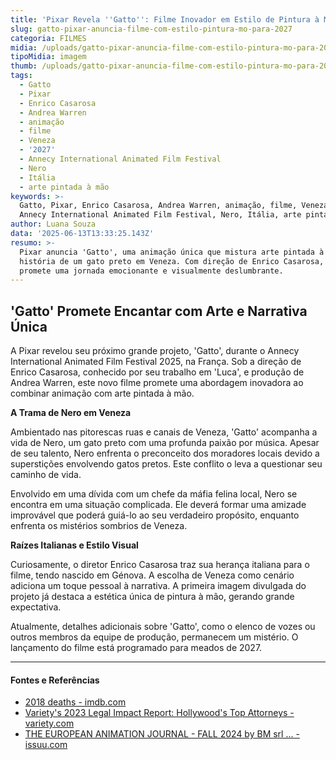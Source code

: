 ```yaml
---
title: 'Pixar Revela ''Gatto'': Filme Inovador em Estilo de Pintura à Mão para 2027'
slug: gatto-pixar-anuncia-filme-com-estilo-pintura-mo-para-2027
categoria: FILMES
midia: /uploads/gatto-pixar-anuncia-filme-com-estilo-pintura-mo-para-2027-thumb.png
tipoMidia: imagem
thumb: /uploads/gatto-pixar-anuncia-filme-com-estilo-pintura-mo-para-2027-thumb.png
tags:
  - Gatto
  - Pixar
  - Enrico Casarosa
  - Andrea Warren
  - animação
  - filme
  - Veneza
  - '2027'
  - Annecy International Animated Film Festival
  - Nero
  - Itália
  - arte pintada à mão
keywords: >-
  Gatto, Pixar, Enrico Casarosa, Andrea Warren, animação, filme, Veneza, 2027,
  Annecy International Animated Film Festival, Nero, Itália, arte pintada à mão
author: Luana Souza
data: '2025-06-13T13:33:25.143Z'
resumo: >-
  Pixar anuncia 'Gatto', uma animação única que mistura arte pintada à mão com a
  história de um gato preto em Veneza. Com direção de Enrico Casarosa, o filme
  promete uma jornada emocionante e visualmente deslumbrante.
---
```


## 'Gatto' Promete Encantar com Arte e Narrativa Única

<blockquote class="twitter-tweet"><a href="https://twitter.com/user/status/1933504117860937750"></a></blockquote>

A Pixar revelou seu próximo grande projeto, 'Gatto', durante o Annecy International Animated Film Festival 2025, na França. Sob a direção de Enrico Casarosa, conhecido por seu trabalho em 'Luca', e produção de Andrea Warren, este novo filme promete uma abordagem inovadora ao combinar animação com arte pintada à mão.

**A Trama de Nero em Veneza**

Ambientado nas pitorescas ruas e canais de Veneza, 'Gatto' acompanha a vida de Nero, um gato preto com uma profunda paixão por música. Apesar de seu talento, Nero enfrenta o preconceito dos moradores locais devido a superstições envolvendo gatos pretos. Este conflito o leva a questionar seu caminho de vida.

Envolvido em uma dívida com um chefe da máfia felina local, Nero se encontra em uma situação complicada. Ele deverá formar uma amizade improvável que poderá guiá-lo ao seu verdadeiro propósito, enquanto enfrenta os mistérios sombrios de Veneza.

**Raízes Italianas e Estilo Visual**

Curiosamente, o diretor Enrico Casarosa traz sua herança italiana para o filme, tendo nascido em Génova. A escolha de Veneza como cenário adiciona um toque pessoal à narrativa. A primeira imagem divulgada do projeto já destaca a estética única de pintura à mão, gerando grande expectativa.

Atualmente, detalhes adicionais sobre 'Gatto', como o elenco de vozes ou outros membros da equipe de produção, permanecem um mistério. O lançamento do filme está programado para meados de 2027.



---

#### Fontes e Referências

- [2018 deaths - imdb.com](https://www.imdb.com/list/ls021053825/)
- [Variety's 2023 Legal Impact Report: Hollywood's Top Attorneys - variety.com](https://variety.com/lists/hollywood-attorneys-legal-impact-report-2023/)
- [THE EUROPEAN ANIMATION JOURNAL - FALL 2024 by BM srl ... - issuu.com](https://issuu.com/bmsrl/docs/eaj_oct_2024)
